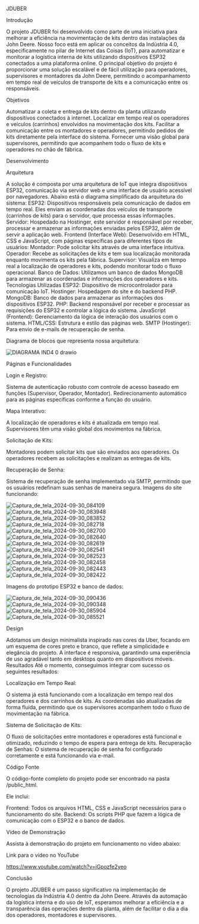 JDUBER

Introdução

O projeto JDUBER foi desenvolvido como parte de uma iniciativa para melhorar a eficiência na movimentação de kits dentro das instalações da John Deere. Nosso foco está em aplicar os conceitos da Indústria 4.0, especificamente no pilar de Internet das Coisas (IoT), para automatizar e monitorar a logística interna de kits utilizando dispositivos ESP32 conectados a uma plataforma online. O principal objetivo do projeto é proporcionar uma solução escalável e de fácil utilização para operadores, supervisores e montadores da John Deere, permitindo o acompanhamento em tempo real de veículos de transporte de kits e a comunicação entre os responsáveis.

Objetivos

Automatizar a coleta e entrega de kits dentro da planta utilizando dispositivos conectados à internet.
Localizar em tempo real os operadores e veículos (carrinhos) envolvidos na movimentação dos kits.
Facilitar a comunicação entre os montadores e operadores, permitindo pedidos de kits diretamente pela interface do sistema.
Fornecer uma visão global para supervisores, permitindo que acompanhem todo o fluxo de kits e operadores no chão de fábrica.

Desenvolvimento

Arquitetura

A solução é composta por uma arquitetura de IoT que integra dispositivos ESP32, comunicação via servidor web e uma interface de usuário acessível por navegadores. Abaixo está o diagrama simplificado da arquitetura do sistema:
ESP32: Dispositivos responsáveis pela comunicação de dados em tempo real. Eles enviam as coordenadas dos veículos de transporte (carrinhos de kits) para o servidor, que processa essas informações.
Servidor: Hospedado na Hostinger, este servidor é responsável por receber, processar e armazenar as informações enviadas pelos ESP32, além de servir a aplicação web.
Frontend (Interface Web): Desenvolvido em HTML, CSS e JavaScript, com páginas específicas para diferentes tipos de usuários:
Montador: Pode solicitar kits através de uma interface intuitiva.
Operador: Recebe as solicitações de kits e tem sua localização monitorada enquanto movimenta os kits pela fábrica.
Supervisor: Visualiza em tempo real a localização de operadores e kits, podendo monitorar todo o fluxo operacional.
Banco de Dados: Utilizamos um banco de dados MongoDB para armazenar as coordenadas e informações dos operadores e kits.
Tecnologias Utilizadas
ESP32: Dispositivo de microcontrolador para comunicação IoT.
Hostinger: Hospedagem do site e do backend PHP.
MongoDB: Banco de dados para armazenar as informações dos dispositivos ESP32.
PHP: Backend responsável por receber e processar as requisições do ESP32 e controlar a lógica do sistema.
JavaScript (Frontend): Gerenciamento da lógica de interação dos usuários com o sistema.
HTML/CSS: Estrutura e estilo das páginas web.
SMTP (Hostinger): Para envio de e-mails de recuperação de senha.

Diagrama de blocos que representa nossa arquitetura:

![DIAGRAMA IND4 0 drawio](https://github.com/user-attachments/assets/217c3e4e-eba4-4659-b6fb-0a32f54ea2ad)


Páginas e Funcionalidades

Login e Registro:

Sistema de autenticação robusto com controle de acesso baseado em funções (Supervisor, Operador, Montador).
Redirecionamento automático para as páginas específicas conforme a função do usuário.

Mapa Interativo:

A localização de operadores e kits é atualizada em tempo real.
Supervisores têm uma visão global dos movimentos na fábrica.

Solicitação de Kits:

Montadores podem solicitar kits que são enviados aos operadores.
Os operadores recebem as solicitações e realizam as entregas de kits.

Recuperação de Senha:

Sistema de recuperação de senha implementado via SMTP, permitindo que os usuários redefinam suas senhas de maneira segura.
Imagens do site funcionando:

![Captura_de_tela_2024-09-30_084109](https://github.com/user-attachments/assets/ee61cfea-d762-4453-a948-21f67677a715)
![Captura_de_tela_2024-09-30_083948](https://github.com/user-attachments/assets/1b441dbe-8113-4d9c-956b-596eabe44a14)
![Captura_de_tela_2024-09-30_083852](https://github.com/user-attachments/assets/ac5a0dba-8147-4be9-8d94-2025bb5239a6)
![Captura_de_tela_2024-09-30_082718](https://github.com/user-attachments/assets/3d7e6e2f-a876-4cdd-a26d-b0b353c24236)
![Captura_de_tela_2024-09-30_082700](https://github.com/user-attachments/assets/d7d21742-3498-40fe-8f57-6bb430c5e512)
![Captura_de_tela_2024-09-30_082640](https://github.com/user-attachments/assets/c7e65916-e750-4aff-b0f7-af49484d7bc6)
![Captura_de_tela_2024-09-30_082619](https://github.com/user-attachments/assets/811448fc-55ae-471c-afff-1173e9f34043)
![Captura_de_tela_2024-09-30_082541](https://github.com/user-attachments/assets/3204694e-ba27-4b4c-8834-6eff3c70586f)
![Captura_de_tela_2024-09-30_082523](https://github.com/user-attachments/assets/bddd4290-ffbd-48b4-9664-e8f26e8bb82d)
![Captura_de_tela_2024-09-30_082458](https://github.com/user-attachments/assets/288b2461-c153-460f-9c9a-f223a40f228b)
![Captura_de_tela_2024-09-30_082443](https://github.com/user-attachments/assets/91a32411-684a-4c8b-b4d8-f341374c71a7)
![Captura_de_tela_2024-09-30_082422](https://github.com/user-attachments/assets/7c369ec1-af29-4395-9a5f-918deedb882d)

Imagens do prototipo ESP32 e banco de dados:

![Captura_de_tela_2024-09-30_090436](https://github.com/user-attachments/assets/c09d51c3-e9f1-408a-a003-3af42fc74e93)
![Captura_de_tela_2024-09-30_090348](https://github.com/user-attachments/assets/d83731db-19d0-4838-b79e-01552f40d893)
![Captura_de_tela_2024-09-30_085904](https://github.com/user-attachments/assets/4382f03e-7a11-4532-8e0a-60fe8942b7b7)
![Captura_de_tela_2024-09-30_085521](https://github.com/user-attachments/assets/e453e0ac-7a9e-4e20-a1e3-ce613214bdb6)

Design

Adotamos um design minimalista inspirado nas cores da Uber, focando em um esquema de cores preto e branco, que reflete a simplicidade e elegância do projeto. A interface é responsiva, garantindo uma experiência de uso agradável tanto em desktops quanto em dispositivos móveis.
Resultados
Até o momento, conseguimos integrar com sucesso os seguintes resultados:

Localização em Tempo Real: 

O sistema já está funcionando com a localização em tempo real dos operadores e dos carrinhos de kits. As coordenadas são atualizadas de forma fluida, permitindo que os supervisores acompanhem todo o fluxo de movimentação na fábrica.

Sistema de Solicitação de Kits:

 O fluxo de solicitações entre montadores e operadores está funcional e otimizado, reduzindo o tempo de espera para entrega de kits.
Recuperação de Senhas: O sistema de recuperação de senha foi configurado corretamente e está funcionando via e-mail.

Código Fonte

O código-fonte completo do projeto pode ser encontrado na pasta /public_html. 

Ele inclui:

Frontend: Todos os arquivos HTML, CSS e JavaScript necessários para o funcionamento do site.
Backend: Os scripts PHP que fazem a lógica de comunicação com o ESP32 e o banco de dados.

Vídeo de Demonstração

Assista à demonstração do projeto em funcionamento no vídeo abaixo:

Link para o vídeo no YouTube

https://www.youtube.com/watch?v=jGpozfe2yeo

Conclusão

O projeto JDUBER é um passo significativo na implementação de tecnologias da Indústria 4.0 dentro da John Deere. Através da automação da logística interna e do uso de IoT, esperamos melhorar a eficiência e a transparência das operações dentro da planta, além de facilitar o dia a dia dos operadores, montadores e supervisores.
